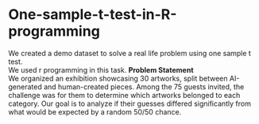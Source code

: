 # One-sample-t-test-in-R-programming

We created a demo dataset to solve a real life problem using one sample t test. <br>
We used r programming in this task.
**Problem Statement** <br>
We organized an exhibition showcasing 30 artworks, split between AI-generated and human-created pieces. Among the 75 guests invited, the challenge was for them to determine which artworks belonged to each category. Our goal is to analyze if their guesses differed significantly from what would be expected by a random 50/50 chance.
